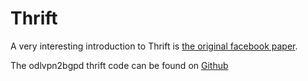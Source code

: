 Thrift
======

A very interesting introduction to Thrift is [the original facebook paper](http://thrift.apache.org/static/files/thrift-20070401.pdf).

The odlvpn2bgpd thrift code can be found on [Github](https://github.com/opensourcerouting/odlvpn2bgpd)
